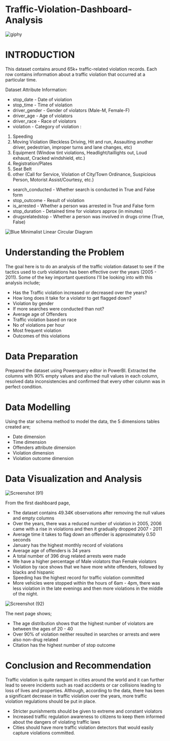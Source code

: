# Traffic-Violation-Dashboard-Analysis

![giphy](https://user-images.githubusercontent.com/83877492/151152512-4c50fd44-8102-4cbb-ac42-7c262c4f595d.gif)


# INTRODUCTION
This dataset contains around 65k+ traffic-related violation records. Each row contains information about a traffic violation that occurred at a particular time. 

Dataset Attribute Information:

- stop_date - Date of violation
- stop_time - Time of violation
- driver_gender - Gender of violators (Male-M, Female-F)
- driver_age - Age of violators
- driver_race - Race of violators
- violation - Category of violation :
1. Speeding
2. Moving Violation (Reckless Driving, Hit and run, Assaulting another driver, pedestrian, improper turns and lane changes, etc)
3. Equipment (Window tint violations, Headlight/taillights out, Loud exhaust, Cracked windshield, etc.)
4. Registration/Plates
5. Seat Belt
6. other (Call for Service, Violation of City/Town Ordinance, Suspicious Person, Motorist Assist/Courtesy, etc.)

- search_conducted - Whether search is conducted in True and False form
- stop_outcome - Result of violation
- is_arrested - Whether a person was arrested in True and False form
- stop_duration - Detained time for violators approx (in minutes)
- drugsrelatedstop - Whether a person was involved in drugs crime (True, False)


![Blue Minimalist Linear Circular Diagram](https://user-images.githubusercontent.com/83877492/151156226-cccbf0f7-ec3f-4652-a801-ae3760df8cdb.png)

# Understanding the Problem 

The goal here is to do an analysis of the traffic violation dataset to see if the tactics used to curb violations has been effective over the years (2005 - 2011). Some of the key important questions I'll be looking into with this analysis include;
- Has the Traffic violation increased or decreased over the years?
- How long does it take for a violator to get flagged down?
- Violation by gender
- If more searches were conducted than not?
- Average age of Offenders
- Traffic violation based on race
- No of violations per hour
- Most frequent violation
- Outcomes of this violations

# Data Preparation

Prepared the dataset using Powerquery editor in PowerBI. Extracted the columns with 90% empty values and also the null values in each column, resolved data inconsistencies and confirmed that every other column was in perfect condition.


# Data Modelling

Using the star schema method to model the data, the 5 dimensions tables created are;
- Date dimension 
- Time dimension
- Offenders attribute dimension
- Violation dimension
- Violation outcome dimension 

# Data Visualization and Analysis

![Screenshot (91)](https://user-images.githubusercontent.com/83877492/151516544-ce30bab7-a61c-41bb-ad8b-1883b372b032.png)

From the first dashboard page, 
- The dataset contains 49.34K observations after removing the null values and empty columns
- Over the years, there was a reduced number of violation in 2005, 2006 came with a rise in violations and then it gradually dropped 2007 - 2011
- Average time it takes to flag down an offender is approximately 0.50 seconds
- January has the highest monthly record of violations
- Average age of offenders is 34 years 
- A total number of 396 drug related arrests were made 
- We have a higher percentage of Male violators than Female violators 
- Violation by race shows that we have more white offenders, followed by blacks and hispanic
- Speeding has the highest record for traffic violation committed
- More vehicles were stopped within the hours of 6am - 4pm, there was less violation in the late evenings and then more violations in the middle of the night. 

![Screenshot (92)](https://user-images.githubusercontent.com/83877492/151535920-a0bac9b2-96a6-46aa-9e38-118c1ce3ad01.png)

The next page shows;
- The age distribution shows that the highest number of violators are between the ages of 20 - 40
- Over 90% of violation neither resulted in searches or arrests and were also non-drug related
- Citation has the highest number of stop outcome

# Conclusion and Recommendation

Traffic violation is quite rampant in cities around the world and it can further lead to severe incidents such as road accidents or car collisions leading to loss of lives and properties. Although, according to the data, there has been a significant decrease in traffic violation over the years, more traffic violation regulations should be put in place. 
- Stricter punishments should be given to extreme and constant violators
- Increased traffic regulation awareness to citizens to keep them informed about the dangers of violating traffic laws
- Cities should have more traffic violation detectors that would easily capture violations committed. 
